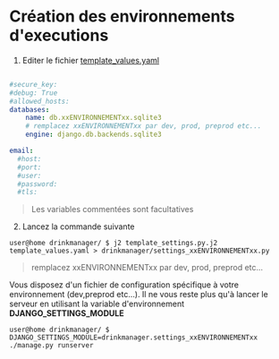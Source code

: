 # Création des environnements d'executions

1. Editer le fichier [template_values.yaml](template_values.yaml)
```yaml

#secure_key: 
#debug: True
#allowed_hosts:
databases:
    name: db.xxENVIRONNEMENTxx.sqlite3
    # remplacez xxENVIRONNEMENTxx par dev, prod, preprod etc...
    engine: django.db.backends.sqlite3

email:
  #host:
  #port:
  #user:
  #password:
  #tls:
```
> Les variables commentées sont facultatives

2. Lancez la commande suivante 

```shell
user@home drinkmanager/ $ j2 template_settings.py.j2 template_values.yaml > drinkmanager/settings_xxENVIRONNEMENTxx.py
```
> remplacez xxENVIRONNEMENTxx par dev, prod, preprod etc...

Vous disposez d'un fichier de configuration spécifique à votre environnement (dev,preprod etc...).
Il ne vous reste plus qu'à lancer le serveur en utilisant la variable d'environnement **DJANGO_SETTINGS_MODULE**

```shell
user@home drinkmanager/ $ DJANGO_SETTINGS_MODULE=drinkmanager.settings_xxENVIRONNEMENTxx ./manage.py runserver
```

